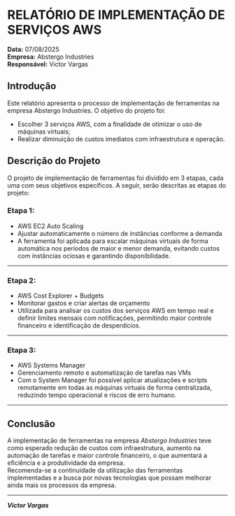 # RELATÓRIO DE IMPLEMENTAÇÃO DE SERVIÇOS AWS

**Data:** 07/08/2025  
**Empresa:** Abstergo Industries  
**Responsável:** Victor Vargas  

## Introdução

Este relatório apresenta o processo de implementação de ferramentas na empresa Abstergo Industries. 
O objetivo do projeto foi:
- Escolher 3 serviços AWS, com a finalidade de otimizar o uso de máquinas virtuais;
- Realizar diminuição de custos imediatos com infraestrutura e operação.

## Descrição do Projeto

O projeto de implementação de ferramentas foi dividido em 3 etapas, cada uma com seus objetivos específicos. A seguir, serão descritas as etapas do projeto:

### Etapa 1:
- AWS EC2 Auto Scaling  
- Ajustar automaticamente o número de instâncias conforme a demanda  
- A ferramenta foi aplicada para escalar máquinas virtuais de forma automática nos períodos de maior e menor demanda, evitando custos com instâncias ociosas e garantindo disponibilidade.

---

### Etapa 2:
- AWS Cost Explorer + Budgets  
- Monitorar gastos e criar alertas de orçamento  
- Utilizada para analisar os custos dos serviços AWS em tempo real e definir limites mensais com notificações, permitindo maior controle financeiro e identificação de desperdícios.

---

### Etapa 3:
- AWS Systems Manager  
- Gerenciamento remoto e automatização de tarefas nas VMs  
- Com o System Manager foi possível aplicar atualizações e scripts remotamente em todas as máquinas virtuais de forma centralizada, reduzindo tempo operacional e riscos de erro humano.

---

## Conclusão

A implementação de ferramentas na empresa *Abstergo Industries* teve como esperado redução de custos com infraestrutura, aumento na automação de tarefas e maior controle financeiro, o que aumentará a eficiência e a produtividade da empresa.  
Recomenda-se a continuidade da utilização das ferramentas implementadas e a busca por novas tecnologias que possam melhorar ainda mais os processos da empresa.

---  
***Victor Vargas***
